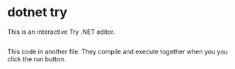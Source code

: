 # dotnet try

This is an interactive Try .NET editor.

```csharp --source-file ./samples/BasicConsole3.0/Program.cs --project ./samples/BasicConsole3.0/BasicConsole.csproj  --region wat --session "say meow..."
```

This code in another file. They compile and execute together when you you click the run button.

```csharp --project ./samples/BasicConsole3.0/BasicConsole.csproj --source-file ./samples/BasicConsole3.0/Cat.cs --region WhatToSay --session "...or"
```




